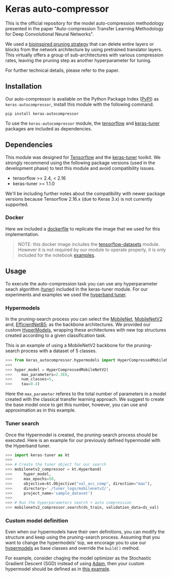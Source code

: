 # Keras auto-compressor
This is the official repository for the model auto-compression methodology presented in the paper "Auto-compression Transfer Learning Methodology for Deep Convolutional Neural Networks".

We used a [bioinspired pruning strategy](https://www.mdpi.com/2076-3417/12/10/4945) that can delete entire layers or blocks from the network architecture by using pretrained translator layers. This virtually offers a group of sub-architectures with various compression rates, leaving the pruning step as another hyperparameter for tuning.

For further technical details, please refer to the paper.

## Installation
Our auto-compressor is available on the Python Package Index ([PyPI](https://pypi.org/)) as `keras-autocompressor`, install this module with the following command.
``` shell
pip install keras-autocompressor
```
To use the `keras-autocompressor` module, the [tensorflow](https://pypi.org/project/tensorflow/) and [keras-tuner](https://pypi.org/project/keras-tuner/) packages are included as dependencies.

## Dependencies
This module was designed for [Tensorflow](https://www.tensorflow.org/) and the [keras-tuner](https://keras.io/keras_tuner/) toolkit. We strongly recommend using the following package versions (used in the development phase) to test this module and avoid compatibility issues.

- tensorflow >= 2.4, < 2.16 
- keras-tuner >= 1.1.0 

We'll be including further notes about the compatibility with newer package versions because Tensorflow 2.16.x (due to Keras 3.x) is not currently supported.

### Docker
Here we included a [dockerfile](./dockerfile) to replicate the image that we used for this implementation.

> NOTE: this docker image includes the [tensorflow-datasets](https://www.tensorflow.org/datasets/overview) module. However it is not required by our module to operate properly, it is only included for the notebook [examples](./test/).


## Usage
To execute the auto-compression task you can use any hyperparameter seach algorithm ([tuner](https://keras.io/api/keras_tuner/tuners/)) included in the keras-tuner module.  For our experiments and examples we used the [hyperband tuner](https://keras.io/api/keras_tuner/tuners/hyperband/).


### Hypermodels
In the pruning-search process you can select the [MobileNet](https://arxiv.org/abs/1704.04861), [MobileNetV2](https://arxiv.org/abs/1801.04381) and, [EfficientNetB5](https://arxiv.org/abs/1905.11946); as the backbone architectures. We provided our custom [HyperModels](./src/keras_autocompressor/hypermodels.py), wrapping these architectures with new top structures created according to a given classification task.


This is an example of using a MobileNetV2 backbone for the pruning-search process with a dataset of 5 classes.

``` python
>>> from keras_autocompressor.hypermodels import HyperCompressedMobileNetV2
>>>
>>> hyper_model = HyperCompressedMobileNetV2(
>>>    max_parameters=2.3E6,
>>>    num_classes=5,
>>>    tau=0.4)

```

Here the `max_parameter` referes to the total number of parameters in a model created with the classical transfer learning approach. We suggest to create the base model once  to get this number, however, you can use and approximation as in this example.

### Tuner search
Once the Hypermodel is created, the pruning-search process should be executed. Here is an example for our previously defined hypermodel with the Hyperband tuner.

``` python
>>> import keras-tuner as kt
>>>
>>> # Create the tuner object for our search
>>> mobilenetv2_compressor = kt.Hyperband(
>>>     hyper_model,
>>>     max_epochs=50,
>>>     objective=kt.Objective("val_acc_comp", direction="max"),
>>>     directory='./tuner_logs/mobilenetv2/',
>>>     project_name='sample_dataset')
>>>
>>> # Run the hyperparameters search + auto compression
>>> mobilenetv2_compressor.search(ds_train, validation_data=ds_val)
```

### Custom model definition
Even when our hypermodels have their own definitions, you can modify the structure and keep using the pruning-search process. Assuming that you want to change the hypermodels' top, we encorage you to use our [hypermodels](./src/keras_autocompressor/hypermodels.py) as base classes and override the `build()` method. 

For example, consider chaging the model optimizer as the Stochastic Gradient Descent (SGD) instead of using [Adam](https://arxiv.org/abs/1412.6980),  then your custom hypermodel should be defined as in [this example](./test/Custom_MobileNetV2_Compressor.ipynb).

<!-- ## Citation
Please include the following citation if you are using our methodology for your works or experimentation.
``` bibtex
``` -->